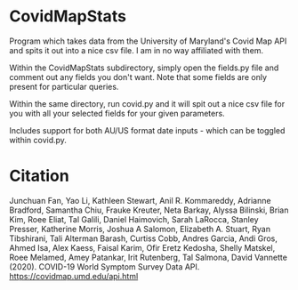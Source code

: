# CovidMapStats
Program which takes data from the University of Maryland's Covid Map API and spits it out into a nice csv file. I am in no way affiliated with them.

Within the CovidMapStats subdirectory, simply open the fields.py file and comment out any fields you don't want. Note that some fields are only present for particular queries.

Within the same directory, run covid.py and it will spit out a nice csv file for you with all your selected fields for your given parameters.

Includes support for both AU/US format date inputs - which can be toggled within covid.py.

# Citation
Junchuan Fan, Yao Li, Kathleen Stewart, Anil R. Kommareddy, Adrianne Bradford, Samantha Chiu, Frauke Kreuter, Neta Barkay, Alyssa Bilinski, Brian Kim, Roee Eliat, Tal Galili, Daniel Haimovich, Sarah LaRocca, Stanley Presser, Katherine Morris, Joshua A Salomon, Elizabeth A. Stuart, Ryan Tibshirani, Tali Alterman Barash, Curtiss Cobb, Andres Garcia, Andi Gros, Ahmed Isa, Alex Kaess, Faisal Karim, Ofir Eretz Kedosha, Shelly Matskel, Roee Melamed, Amey Patankar, Irit Rutenberg, Tal Salmona, David Vannette (2020). COVID-19 World Symptom Survey Data API. https://covidmap.umd.edu/api.html
